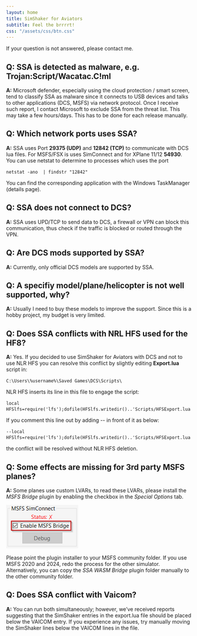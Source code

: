 ```yaml
---
layout: home
title: SimShaker for Aviators
subtitle: Feel the brrrrt!
css: "/assets/css/btn.css"
---
```


If your question is not answered, please contact me.

## Q: SSA is detected as malware, e.g. Trojan:Script/Wacatac.C!ml
**A:** Microsoft defender, especially using the cloud protection / smart screen, tend to classify SSA as malware since it connects to USB devices and talks to other applications (DCS, MSFS) via network protocol. Once I receive such report, I contact Microsoft to exclude SSA from the threat list. This may take a few hours/days. This has to be done for each release manually. 

## Q: Which network ports uses SSA?
**A:** SSA uses Port **29375 (UDP)** and **12842 (TCP)** to communicate with DCS lua files. For MSFS/FSX is uses SimConnect and for XPlane 11/12 **54930**.
You can use netstat to determine to processes which uses the port
```
netstat -ano  | findstr "12842"
```
You can find the corresponding application with the Windows TaskManager (details page).

## Q: SSA does not connect to DCS?
**A:** SSA uses UPD/TCP to send data to DCS, a firewall or VPN can block this communication, thus check if the traffic is blocked or routed through the VPN.

## Q: Are DCS mods supported by SSA?
**A:** Currently, only official DCS models are supported by SSA.

## Q: A specifiy model/plane/helicopter is not well supported, why?
**A:** Usually I need to buy these models to improve the support. Since this is a hobby project, my budget is very limited. 

## Q: Does SSA conflicts with NRL HFS used for the HF8?
**A:** Yes.
If you decided to use SimShaker for Aviators with DCS and not to use NLR HFS you can resolve this conflict by slightly editing **Export.lua** script in:
```
C:\Users\%username%\Saved Games\DCS\Scripts\
```
NLR HFS inserts its line in this file to engage the script:

```
local HFSlfs=require('lfs');dofile(HFSlfs.writedir()..'Scripts/HFSExport.lua')
```

If you comment this line out by adding -- in front of it as below:

```
--local HFSlfs=require('lfs');dofile(HFSlfs.writedir()..'Scripts/HFSExport.lua')
```
the conflict will be resolved without NLR HFS deletion. 

## Q: Some effects are missing for 3rd party MSFS planes?
**A:** Some planes use custom LVARs, to read these LVARs, please install the *MSFS Bridge* plugin by enabling the checkbox in the *Special Options* tab. 

![MSFS Bridge](assets/img/MSFS_WASM_Bridge.png?raw=true "MSFS Bridge")

Please point the plugin installer to your MSFS community folder. If you use MSFS 2020 and 2024, redo the process for the other simulator. Alternatively, you can copy the *SSA WASM Bridge* plugin folder manually to the other community folder.

## Q: Does SSA conflict with Vaicom?
**A:** You can run both simultaneously; however, we’ve received reports suggesting that the SimShaker entries in the export.lua file should be placed below the VAICOM entry. If you experience any issues, try manually moving the SimShaker lines below the VAICOM lines in the file.
